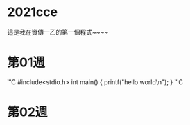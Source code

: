 # 2021cce
這是我在資傳一乙的第一個程式~~~~

# 第01週
‵‵‵C
#include<stdio.h>
int main()
{
   printf("hello world\n");
}
‵‵‵C

# 第02週

